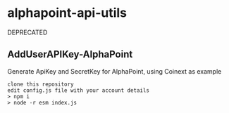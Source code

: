 # alphapoint-api-utils

DEPRECATED

## AddUserAPIKey-AlphaPoint
Generate ApiKey and SecretKey for AlphaPoint, using Coinext as example

```
clone this repository
edit config.js file with your account details
> npm i
> node -r esm index.js
```
